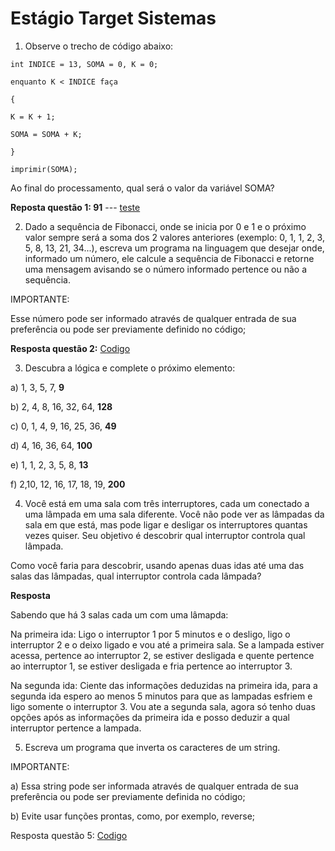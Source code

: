 # Estágio Target Sistemas
1) Observe o trecho de código abaixo:
```
int INDICE = 13, SOMA = 0, K = 0;

enquanto K < INDICE faça

{

K = K + 1;

SOMA = SOMA + K;

}

imprimir(SOMA);
```
Ao final do processamento, qual será o valor da variável SOMA?

**Reposta questão 1: 91** --- [teste](https://github.com/droks04/teste_estagio_target/blob/master/soma/soma.py)


2) Dado a sequência de Fibonacci, onde se inicia por 0 e 1 e o próximo valor sempre será a soma dos 2 valores anteriores (exemplo: 0, 1, 1, 2, 3, 5, 8, 13, 21, 34...), escreva um programa na linguagem que desejar onde, informado um número, ele calcule a sequência de Fibonacci e retorne uma mensagem avisando se o número informado pertence ou não a sequência.

IMPORTANTE:

Esse número pode ser informado através de qualquer entrada de sua preferência ou pode ser previamente definido no código;

**Resposta questão 2:** [Codigo](https://github.com/droks04/teste_estagio_target/blob/master/pesquisa_fibonacci/fibonacci.py)


3) Descubra a lógica e complete o próximo elemento:


a) 1, 3, 5, 7, **9**

b) 2, 4, 8, 16, 32, 64, **128**

c) 0, 1, 4, 9, 16, 25, 36, **49**

d) 4, 16, 36, 64, **100**

e) 1, 1, 2, 3, 5, 8, **13**

f) 2,10, 12, 16, 17, 18, 19, **200**


4) Você está em uma sala com três interruptores, cada um conectado a uma lâmpada em uma sala diferente. Você não pode ver as lâmpadas da sala em que está, mas pode ligar e desligar os interruptores quantas vezes quiser. Seu objetivo é descobrir qual interruptor controla qual lâmpada.

Como você faria para descobrir, usando apenas duas idas até uma das salas das lâmpadas, qual interruptor controla cada lâmpada?

**Resposta**

Sabendo que há 3 salas cada um com uma lâmapda:

Na primeira ida:
Ligo o interruptor  1 por 5 minutos e o desligo, ligo o interruptor 2 e o deixo ligado e vou até a primeira sala.
Se a lampada estiver acessa, pertence ao interruptor 2, se estiver desligada e quente pertence ao interruptor 1, se estiver desligada e fria pertence ao interruptor 3.

Na segunda ida:
Ciente das informações deduzidas na primeira ida, para a segunda ida espero ao menos 5 minutos para que as lampadas esfriem e ligo somente o interruptor 3.
Vou ate a segunda sala, agora só tenho duas opções após as informações da primeira ida e posso deduzir a qual interruptor pertence a lampada.


5) Escreva um programa que inverta os caracteres de um string.


IMPORTANTE:

a) Essa string pode ser informada através de qualquer entrada de sua preferência ou pode ser previamente definida no código;

b) Evite usar funções prontas, como, por exemplo, reverse;

Resposta questão 5: [Codigo](https://github.com/droks04/teste_estagio_target/blob/master/reverter_string/reverse.py)

